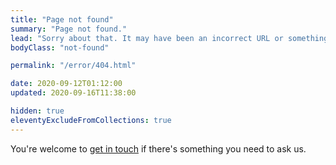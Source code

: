 ```yaml
---
title: "Page not found"
summary: "Page not found."
lead: "Sorry about that. It may have been an incorrect URL or something removed, renamed or just missing!"
bodyClass: "not-found"

permalink: "/error/404.html"

date: 2020-09-12T01:12:00
updated: 2020-09-16T11:38:00

hidden: true
eleventyExcludeFromCollections: true
---
```


You're welcome to [get in touch][1] if there's something you need to ask us.

[1]: /contact
